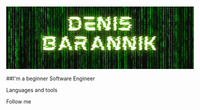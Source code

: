 ![Header](https://github.com/iGorillaz/iGorillaz/blob/main/assets/dsdsdsadas.png)

##I'm a beginner Software Engineer

Languages and tools

Follow me
